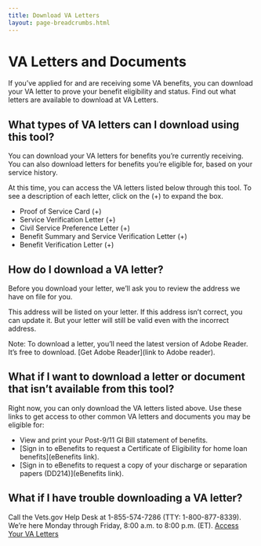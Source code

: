 ```yaml
---
title: Download VA Letters
layout: page-breadcrumbs.html
---
```


<div class="main">
<div class="section">
<div class="row" markdown="1">

# VA Letters and Documents

  If you’ve applied for and are receiving some VA benefits, you can download your VA letter to prove your benefit eligibility and status. Find out what letters are available to download at VA Letters.

## What types of VA letters can I download using this tool?

  You can download your VA letters for benefits you’re currently receiving. You can also download letters for benefits you’re eligible for, based on your service history.

  At this time, you can access the VA letters listed below through this tool. To see a description of each letter, click on the (+) to expand the box.

  - Proof of Service Card  (+)
  - Service Verification Letter (+)
  - Civil Service Preference Letter (+)
  - Benefit Summary and Service Verification Letter (+)
  - Benefit Verification Letter (+)

## How do I download a VA letter?

  Before you download your letter, we’ll ask you to review the address we have on file for you.

  This address will be listed on your letter. If this address isn’t correct, you can update it. But your letter will still be valid even with the incorrect address.

  Note: To download a letter, you’ll need the latest version of Adobe Reader. It’s free to download.
[Get Adobe Reader](link to Adobe reader).

## What if I want to download a letter or document that isn’t available from this tool?

  Right now, you can only download the VA letters listed above. Use these links to get access to other common VA letters and documents you may be eligible for:

  - View and print your Post-9/11 GI Bill statement of benefits.
  - [Sign in to eBenefits to request a Certificate of Eligibility for home loan benefits](eBenefits link).
  - [Sign in to eBenefits to request a copy of your discharge or separation papers (DD214)](eBenefits link).

## What if I have trouble downloading a VA letter?

  Call the Vets.gov Help Desk at 1-855-574-7286 (TTY: 1-800-877-8339). We’re here Monday through Friday, 8:00 a.m. to 8:00 p.m. (ET).
  [Access Your VA Letters](/letters)

</div>
</div>
</div>
